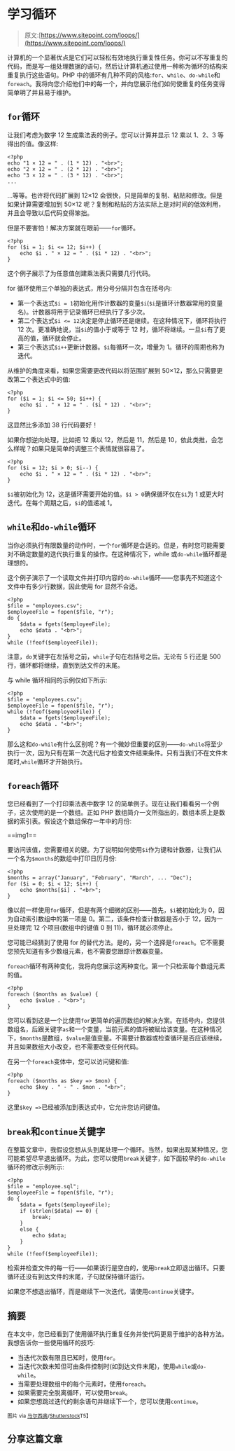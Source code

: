 # 学习循环

> 原文:[https://www.sitepoint.com/loops/](https://www.sitepoint.com/loops/)

计算机的一个显著优点是它们可以轻松有效地执行重复性任务。你可以不写重复的代码，而是写一组处理数据的语句，然后让计算机通过使用一种称为循环的结构来重复执行这些语句。PHP 中的循环有几种不同的风格:`for`、`while`、`do-while`和`foreach`。我将向您介绍他们中的每一个，并向您展示他们如何使重复的任务变得简单明了并且易于维护。

## `for`循环

让我们考虑为数字 12 生成乘法表的例子。您可以计算并显示 12 乘以 1、2、3 等得出的值。像这样:

```
<?php
echo "1 × 12 = " . (1 * 12) . "<br>";
echo "2 × 12 = " . (2 * 12) . "<br>";
echo "3 × 12 = " . (3 * 12) . "<br>";
...
```

…等等。也许将代码扩展到 12×12 会很快，只是简单的复制、粘贴和修改。但是如果计算需要增加到 50×12 呢？复制和粘贴的方法实际上是对时间的低效利用，并且会导致以后代码变得笨拙。

但是不要害怕！解决方案就在眼前——`for`循环。

```
<?php
for ($i = 1; $i <= 12; $i++) {
    echo $i . " × 12 = " . ($i * 12) . "<br>";
}
```

这个例子展示了为任意值创建乘法表只需要几行代码。

for 循环使用三个单独的表达式，用分号分隔并包含在括号内:

*   第一个表达式`$i = 1`初始化用作计数器的变量`$i`(`$i`是循环计数器常用的变量名)。计数器将用于记录循环已经执行了多少次。
*   第二个表达式`$i <= 12`决定是停止循环还是继续。在这种情况下，循环将执行 12 次。更准确地说，当`$i`的值小于或等于 12 时，循环将继续。一旦`$i`有了更高的值，循环就会停止。
*   第三个表达式`$i++`更新计数器。`$i`每循环一次，增量为 1。循环的周期也称为迭代。

从维护的角度来看，如果您需要更改代码以将范围扩展到 50×12，那么只需要更改第二个表达式中的值:

```
<?php
for ($i = 1; $i <= 50; $i++) {
    echo $i . " × 12 = " . ($i * 12) . "<br>";
}
```

这显然比多添加 38 行代码要好！

如果你想逆向处理，比如把 12 乘以 12，然后是 11，然后是 10，依此类推，会怎么样呢？如果只是简单的调整三个表情就很容易了。

```
<?php
for ($i = 12; $i > 0; $i--) {
    echo $i . " × 12 = " . ($i * 12) . "<br>";
}
```

`$i`被初始化为 12，这是循环需要开始的值。`$i > 0`确保循环仅在`$i`为 1 或更大时迭代。在每个周期之后，`$i`的值递减 1。

## `while`和`do-while`循环

当你必须执行有限数量的动作时，一个`for`循环是合适的。但是，有时您可能需要对不确定数量的迭代执行重复的操作。在这种情况下，while 或`do-while`循环都是理想的。

这个例子演示了一个读取文件并打印内容的`do-while`循环——您事先不知道这个文件中有多少行数据，因此使用 for 显然不合适。

```
<?php
$file = "employees.csv";
$employeeFile = fopen($file, "r");
do {
    $data = fgets($employeeFile);
    echo $data . "<br>"; 
}
while (!feof($employeeFile));
```

注意，`do`关键字在左括号之前，`while`子句在右括号之后。无论有 5 行还是 500 行，循环都将继续，直到到达文件的末尾。

与 while 循环相同的示例仅如下所示:

```
<?php
$file = "employees.csv";
$employeeFile = fopen($file, "r");
while (!feof($employeeFile)) {
    $data = fgets($employeeFile);
    echo $data . "<br>"; 
}
```

那么这和`do-while`有什么区别呢？有一个微妙但重要的区别——`do-while`将至少执行一次，因为只有在第一次迭代后才检查文件结束条件。只有当我们不在文件末尾时,`while`循环才开始执行。

## `foreach`循环

您已经看到了一个打印乘法表中数字 12 的简单例子。现在让我们看看另一个例子，这次使用的是一个数组。正如 PHP 数组简介一文所指出的，数组本质上是数据的索引表。假设这个数组保存一年中的月份:

==img1==

要访问该值，您需要相关的键。为了说明如何使用`$i`作为键和计数器，让我们从一个名为`$months`的数组中打印日历月份:

```
<?php
$months = array("January", "February", "March", ... "Dec");
for ($i = 0; $i < 12; $i++) {
    echo $months[$i] . "<br>";
}
```

像以前一样使用`for`循环，但是有两个细微的区别——首先，`$i`被初始化为 0，因为自动索引数组中的第一项是 0。第二，该条件检查计数器是否小于 12，因为一旦处理完 12 个项目(数组中的键值 0 到 11)，循环就必须停止。

您可能已经猜到了使用 for 的替代方法。是的，另一个选择是`foreach`。它不需要您预先知道有多少数组元素，也不需要您跟踪计数器变量。

`foreach`循环有两种变化，我将向您展示这两种变化。第一个只检索每个数组元素的值。

```
<?php
foreach ($months as $value) {
	echo $value . "<br>";
}
```

您可以看到这是一个比使用`for`更简单的遍历数组的解决方案。在括号内，您提供数组名，后跟关键字`as`和一个变量，当前元素的值将被赋给该变量。在这种情况下，`$months`是数组，`$value`是值变量。不需要计数器或检查循环是否应该继续，并且如果数组大小改变，也不需要改变任何代码。

在另一个`foreach`变体中，您可以访问键和值:

```
<?php
foreach ($months as $key => $mon) {
	echo $key . " - " . $mon . "<br>";
}
```

这里`$key =>`已经被添加到表达式中，它允许您访问键值。

## `break`和`continue`关键字

在整篇文章中，我假设您想从头到尾处理一个循环。当然，如果出现某种情况，您可能希望尽早退出循环。为此，您可以使用`break`关键字，如下面较早的`do-while`循环的修改示例所示:

```
<?php
$file = "employee.sql";
$employeeFile = fopen($file, "r");
do {
    $data = fgets($employeeFile);
    if (strlen($data) == 0) {
        break; 
    }
    else {
        echo $data; 
    }
}
while (!feof($employeeFile));
```

检索并检查文件的每一行——如果该行是空白的，使用`break`立即退出循环。只要循环还没有到达文件的末尾，子句就保持循环运行。

如果您不想退出循环，而是继续下一次迭代，请使用`continue`关键字。

## 摘要

在本文中，您已经看到了使用循环执行重复任务并使代码更易于维护的各种方法。我想告诉你一些使用循环的技巧:

*   当迭代次数有限且已知时，使用`for`。
*   当迭代次数未知但可由条件控制时(如到达文件末尾)，使用`while`或`do-while`。
*   当需要处理数组中的每个元素时，使用`foreach`。
*   如果需要完全脱离循环，可以使用`break`。
*   如果您想跳过迭代的剩余语句并继续下一个，您可以使用`continue`。

<small>图片 via [马尔西奥](http://www.shutterstock.com/gallery-192436p1.html)/[Shutterstock](http://shutterstock.com)T5】</small>

## 分享这篇文章